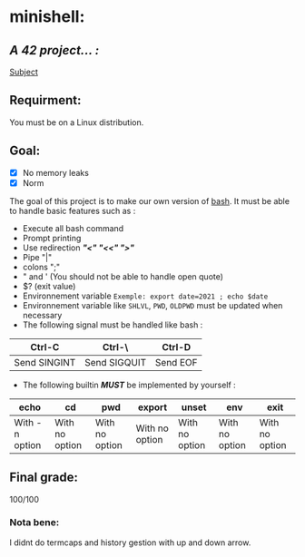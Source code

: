 # **minishell:** 
## ***A 42 project... :***
[Subject][1]
## Requirment:
You must be on a Linux distribution.
## Goal:

- [x] No memory leaks
- [x] Norm

The goal of this project is to make our own version of [bash][2]. It must be able to handle basic features such as :

- Execute all bash command
- Prompt printing
- Use redirection ***"<" "<<" ">"***
- Pipe "|"
- colons ";"
- " and ' (You should not be able to handle open quote)
- $? (exit value)
- Environnement variable `Exemple: export date=2021 ; echo $date`
- Environnement variable like `SHLVL`, `PWD`, `OLDPWD` must be updated when necessary
- The following signal must be handled like bash :

|  Ctrl-C       |       Ctrl-\     |      Ctrl-D    |
| -------------- | --------------- | -------------- |
| Send SINGINT   | Send SIGQUIT    | Send EOF       | 

- The following builtin **_MUST_** be implemented by yourself :

|  echo          |       cd        |      pwd       |    export      | unset          | env            | exit           |
| -------------- | --------------- | -------------- | -------------- | -------------- | -------------- | -------------- |
| With -n option | With no option  | With no option | With no option | With no option | With no option | With no option |

## Final grade:
100/100

### Nota bene:
I didnt do termcaps and history gestion with up and down arrow.


[1]: https://github.com/fleger42/minishell_liste/blob/master/minishell_pdf.pdf
[2]: https://www.gnu.org/savannah-checkouts/gnu/bash/manual/bash.html
